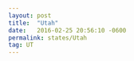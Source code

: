 ```yaml
---
layout: post
title:  "Utah"
date:   2016-02-25 20:56:10 -0600
permalink: states/Utah
tag: UT
---
```

